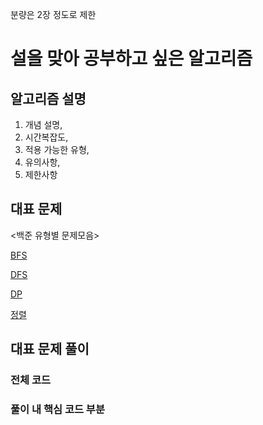 분량은 2장 정도로 제한

# 설을 맞아 공부하고 싶은 알고리즘

## 알고리즘 설명

1. 개념 설명, 
2. 시간복잡도, 
3. 적용 가능한 유형, 
4. 유의사항, 
5. 제한사항

## 대표 문제


<백준 유형별 문제모음>  

[BFS](https://www.acmicpc.net/problemset?sort=ac_desc&algo=126)

[DFS](https://www.acmicpc.net/problemset?sort=ac_desc&algo=127)

[DP](https://www.acmicpc.net/problemset?sort=ac_desc&algo=25)

[정렬](https://www.acmicpc.net/problemset?sort=ac_desc&algo=97)

## 대표 문제 풀이

### 전체 코드

### 풀이 내 핵심 코드 부분
